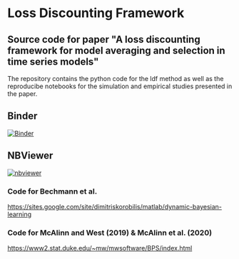 # Loss Discounting Framework
## Source code for paper "A loss discounting framework for model averaging and selection in time series models"
The repository contains the python code for the ldf method as well as the reproducibe notebooks for the simulation and empirical studies presented in the paper.

## Binder
[![Binder](https://mybinder.org/badge_logo.svg)](https://mybinder.org/v2/gh/dbernaciak/ldf/main?urlpath=lab)

## NBViewer
[![nbviewer](https://raw.githubusercontent.com/jupyter/design/master/logos/Badges/nbviewer_badge.svg)](https://nbviewer.org/github/dbernaciak/ldf/tree/main/notebooks/)

### Code for Bechmann et al.
https://sites.google.com/site/dimitriskorobilis/matlab/dynamic-bayesian-learning
### Code for McAlinn and West (2019) & McAlinn et al. (2020) 
https://www2.stat.duke.edu/~mw/mwsoftware/BPS/index.html
